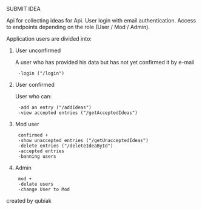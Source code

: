 
SUBMIT IDEA

Api for collecting ideas for Api. User login with email authentication.
Access to endpoints depending on the role (User / Mod / Admin).

Application users are divided into:
1) User unconfirmed 
   
    A user who has provided his data but has not yet confirmed it by e-mail
            
        -login ("/login")
2) User confirmed

    User who can:

        -add an entry ("/addIdeas")
        -view accepted entries ("/getAcceptedIdeas")
3) Mod
user 
        
        confirmed +
        -show unaccepted entries ("/getUnacceptedIdeas")
        -delete entries ("/deleteIdeaById")
        -accepted entries
        -banning users
4) Admin

        mod +
        -delate users
        -change User to Mod


created by qubiak